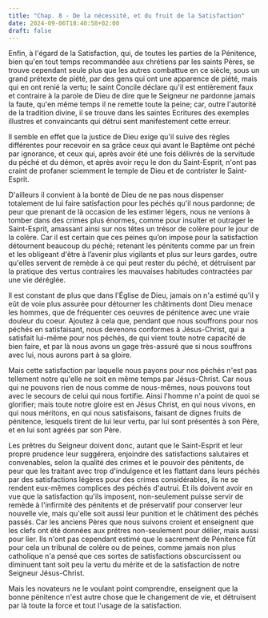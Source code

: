 ```yaml
---
title: "Chap. 8 - De la nécessité, et du fruit de la Satisfaction"
date: 2024-09-06T18:40:58+02:00
draft: false
---
```




Enfin, à l'égard de la Satisfaction, qui, de toutes les parties de la Pénitence, bien qu'en tout temps recommandée aux chrétiens par les saints Pères, se trouve cependant seule plus que les autres combattue en ce siècle, sous un grand prétexte de piété, par des gens qui ont une apparence de piété, mais qui en ont renié la vertu; le saint Concile déclare qu'il est entièrement faux et contraire à la parole de Dieu de dire que le Seigneur ne pardonne jamais la faute, qu'en même temps il ne remette toute la peine; car, outre l'autorité de la tradition divine, il se trouve dans les saintes Ecritures des exemples illustres et convaincants qui détrui sent manifestement cette erreur.

Il semble en effet que la justice de Dieu exige qu'il suive des règles différentes pour recevoir en sa grâce ceux qui avant le Baptême ont péché par ignorance, et ceux qui, après avoir été une fois délivrés de la servitude du péché et du démon, et après avoir reçu le don du Saint-Esprit, n'ont pas craint de profaner sciemment le temple de Dieu et de contrister le Saint-Esprit. 

D'ailleurs il convient à la bonté de Dieu de ne pas nous dispenser totalement de lui faire satisfaction pour les péchés qu'il nous pardonne; de peur que prenant de là occasion de les estimer légers, nous ne venions à tomber dans des crimes plus énormes, comme pour insulter et outrager le Saint-Esprit, amassant ainsi sur nos têtes un trésor de colère pour le jour de la colère. Car il est certain que ces peines qu’on impose pour la satisfaction détournent beaucoup du péché; retenant les pénitents comme par un frein et les obligeant d'être à l’avenir plus vigilants et plus sur leurs gardes, outre qu'elles servent de remède à ce qui peut rester du péché, et détruisent par la pratique des vertus contraires les mauvaises habitudes contractées par une vie déréglée.

Il est constant de plus que dans l'Église de Dieu, jamais on n'a estimé qu'il y eût de voie plus assurée pour détourner les châtiments dont Dieu menace les hommes, que de fréquenter ces oeuvres de pénitence avec une vraie douleur du coeur. Ajoutez à cela que, pendant que nous souffrons pour nos péchés en satisfaisant, nous devenons conformes à Jésus-Christ, qui a satisfait lui-même pour nos péchés, de qui vient toute notre capacité de bien faire, et par là nous avons un gage très-assuré que si nous souffrons avec lui, nous aurons part à sa gloire.

Mais cette satisfaction par laquelle nous payons pour nos péchés n'est pas tellement notre qu'elle ne soit en même temps par Jésus-Christ. Car nous qui ne pouvons rien de nous comme de nous-mêmes, nous pouvons tout avec le secours de celui qui nous fortifie. Ainsi l'homme n'a point de quoi se glorifier; mais toute notre gloire est en Jésus Christ, en qui nous vivons, en qui nous méritons, en qui nous satisfaisons, faisant de dignes fruits de pénitence, lesquels tirent de lui leur vertu, par lui sont présentés à son Père, et en lui sont agréés par son Père.

Les prêtres du Seigneur doivent donc, autant que le Saint-Esprit et leur propre prudence leur suggérera, enjoindre des satisfactions salutaires et convenables, selon la qualité des crimes et le pouvoir des pénitents, de peur que les traitant avec trop d'indulgence et les flattant dans leurs péchés par des satisfactions légères pour des crimes considérables, ils ne se rendent eux-mêmes complices des péchés d'autrui. Et ils doivent avoir en vue que la satisfaction qu'ils imposent, non-seulement puisse servir de remède à l'infirmité des pénitents et de préservatif pour conserver leur nouvelle vie, mais qu'elle soit aussi leur punition et le châtiment des péchés passés. Car les anciens Pères que nous suivons croient et enseignent que les clefs ont été données aux prétres non-seulement pour délier, mais aussi pour lier. Ils n'ont pas cependant estimé que le sacrement de Pénitence fût pour cela un tribunal de colère ou de peines, comme jamais non plus catholique n'a pensé que ces sortes de satisfactions obscurcissent ou diminuent tant soit peu la vertu du mérite et de la satisfaction de notre Seigneur Jésus-Christ.

Mais les novateurs ne le voulant point comprendre, enseignent que la bonne pénitence n'est autre chose que le changement de vie, et détruisent par là toute la force et tout l'usage de la satisfaction.
